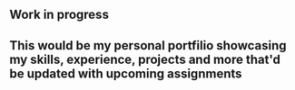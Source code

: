 ## Work in progress
## This would be my personal portfilio showcasing my skills, experience, projects and more that'd be updated with upcoming assignments 
